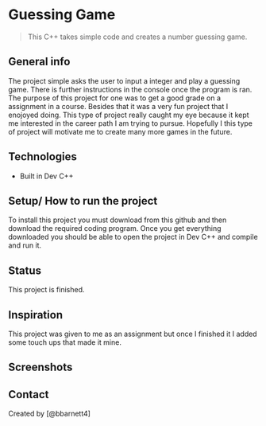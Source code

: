 # Guessing Game
> This C++ takes simple code and creates a number guessing game. 

## General info
The project simple asks the user to input a integer and play a guessing game. There is further instructions in the console once the program is ran. The purpose of this project for one was to get a good grade on a assignment in a course.  Besides that it was a very fun project that I enojoyed doing.  This type of project really caught my eye because it kept me interested in the career path I am trying to pursue.  Hopefully I this type of project will motivate me to create many more games in the future.

## Technologies
* Built in Dev C++

## Setup/ How to run the project
To install this project you must download from this github and then download the required coding program. Once you get everything downloaded you should be able to open the project in Dev C++ and compile and run it.

## Status
This project is finished.

## Inspiration
This project was given to me as an assignment but once I finished it I added some touch ups that made it mine. 

## Screenshots


## Contact
Created by [@bbarnett4]
